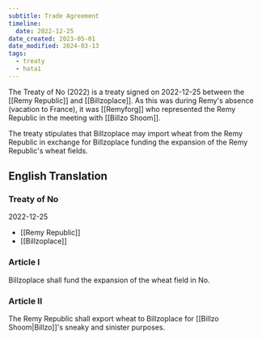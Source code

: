 ```yaml
---
subtitle: Trade Agreement
timeline:
  date: 2022-12-25
date_created: 2023-05-01
date_modified: 2024-03-13
tags:
  - treaty
  - hata1
---
```


The Treaty of No (2022) is a treaty signed on 2022-12-25 between the [[Remy Republic]] and [[Billzoplace]]. As this was during Remy's absence (vacation to France), it was [[Remyforg]] who represented the Remy Republic in the meeting with [[Billzo Shoom]].

The treaty stipulates that Billzoplace may import wheat from the Remy Republic in exchange for Billzoplace funding the expansion of the Remy Republic's wheat fields.

## English Translation

### Treaty of No

2022-12-25

- [[Remy Republic]]
- [[Billzoplace]]

### Article I

Billzoplace shall fund the expansion of the wheat field in No.

### Article II

The Remy Republic shall export wheat to Billzoplace for [[Billzo Shoom|Billzo]]'s sneaky and sinister purposes.